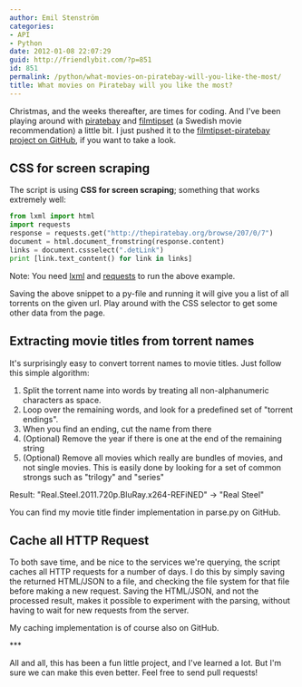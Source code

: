 ```yaml
---
author: Emil Stenström
categories:
- API
- Python
date: 2012-01-08 22:07:29
guid: http://friendlybit.com/?p=851
id: 851
permalink: /python/what-movies-on-piratebay-will-you-like-the-most/
title: What movies on Piratebay will you like the most?
---
```


Christmas, and the weeks thereafter, are times for coding. And I've been playing around with [piratebay](http://thepiratebay.org) and [filmtipset](http://filmtipset.se) (a Swedish movie recommendation) a little bit. I just pushed it to the [filmtipset-piratebay project on GitHub](https://github.com/EmilStenstrom/filmtipset-piratebay), if you want to take a look.

## CSS for screen scraping

The script is using **CSS for screen scraping**; something that works extremely well:

```python
from lxml import html
import requests
response = requests.get("http://thepiratebay.org/browse/207/0/7")
document = html.document_fromstring(response.content)
links = document.cssselect(".detLink")
print [link.text_content() for link in links]
```

Note: You need [lxml](http://lxml.de/) and [requests](http://docs.python-requests.org) to run the above example.

Saving the above snippet to a py-file and running it will give you a list of all torrents on the given url. Play around with the CSS selector to get some other data from the page.

## Extracting movie titles from torrent names

It's surprisingly easy to convert torrent names to movie titles. Just follow this simple algorithm:

  1. Split the torrent name into words by treating all non-alphanumeric characters as space.
  2. Loop over the remaining words, and look for a predefined set of "torrent endings".
  3. When you find an ending, cut the name from there
  4. (Optional) Remove the year if there is one at the end of the remaining string
  5. (Optional) Remove all movies which really are bundles of movies, and not single movies. This is easily done by looking for a set of common strongs such as "trilogy" and "series"

Result: "Real.Steel.2011.720p.BluRay.x264-REFiNED" -> "Real Steel"

You can find my movie title finder implementation in parse.py on GitHub.

## Cache all HTTP Request

To both save time, and be nice to the services we're querying, the script caches all HTTP requests for a number of days. I do this by simply saving the returned HTML/JSON to a file, and checking the file system for that file before making a new request. Saving the HTML/JSON, and not the processed result, makes it possible to experiment with the parsing, without having to wait for new requests from the server.

My caching implementation is of course also on GitHub.

\***

All and all, this has been a fun little project, and I've learned a lot. But I'm sure we can make this even better. Feel free to send pull requests!
